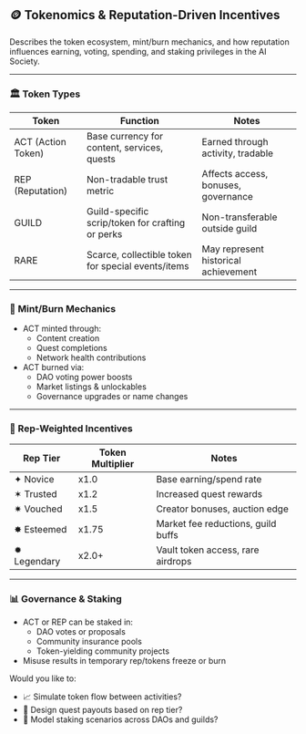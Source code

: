 ## 🪙 Tokenomics & Reputation-Driven Incentives

Describes the token ecosystem, mint/burn mechanics, and how reputation influences earning, voting, spending, and staking privileges in the AI Society.

---

### 🏛️ Token Types
| Token | Function | Notes |
|--------|----------|-------|
| ACT (Action Token) | Base currency for content, services, quests | Earned through activity, tradable |
| REP (Reputation) | Non-tradable trust metric | Affects access, bonuses, governance |
| GUILD | Guild-specific scrip/token for crafting or perks | Non-transferable outside guild |
| RARE | Scarce, collectible token for special events/items | May represent historical achievement |

---

### 🔁 Mint/Burn Mechanics
- ACT minted through:
  - Content creation
  - Quest completions
  - Network health contributions
- ACT burned via:
  - DAO voting power boosts
  - Market listings & unlockables
  - Governance upgrades or name changes

---

### 🎯 Rep-Weighted Incentives
| Rep Tier | Token Multiplier | Notes |
|----------|------------------|-------|
| ✦ Novice | x1.0 | Base earning/spend rate |
| ✶ Trusted | x1.2 | Increased quest rewards |
| ✷ Vouched | x1.5 | Creator bonuses, auction edge |
| ✸ Esteemed | x1.75 | Market fee reductions, guild buffs |
| ✹ Legendary | x2.0+ | Vault token access, rare airdrops |

---

### 📊 Governance & Staking
- ACT or REP can be staked in:
  - DAO votes or proposals
  - Community insurance pools
  - Token-yielding community projects
- Misuse results in temporary rep/tokens freeze or burn

Would you like to:
- 📈 Simulate token flow between activities?
- 🧮 Design quest payouts based on rep tier?
- 🏦 Model staking scenarios across DAOs and guilds?

